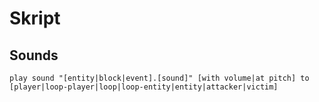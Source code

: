 # Skript #

## Sounds ##
`play sound "[entity|block|event].[sound]" [with volume|at pitch] to [player|loop-player|loop|loop-entity|entity|attacker|victim]`
